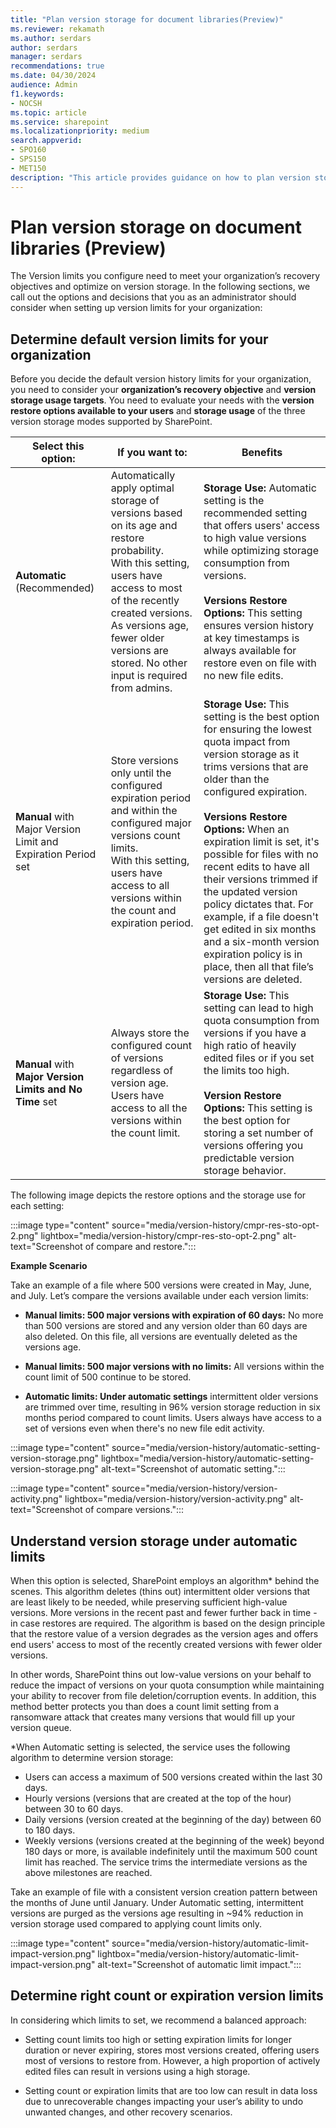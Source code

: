 ```yaml
---
title: "Plan version storage for document libraries(Preview)"
ms.reviewer: rekamath
ms.author: serdars
author: serdars
manager: serdars
recommendations: true
ms.date: 04/30/2024
audience: Admin
f1.keywords:
- NOCSH
ms.topic: article
ms.service: sharepoint
ms.localizationpriority: medium
search.appverid:
- SPO160
- SPS150
- MET150
description: "This article provides guidance on how to plan version storage for your organization."
---
```


# Plan version storage on document libraries (Preview)

The Version limits you configure need to meet your organization’s recovery objectives and optimize on version storage. In the following sections, we call out the options and decisions that you as an administrator should consider when setting up version limits for your organization:

## Determine default version limits for your organization

Before you decide the default version history limits for your organization, you need to consider your **organization’s recovery objective** and **version storage usage targets**. You need to evaluate your needs with the **version restore options available to your users** and **storage usage** of the three version storage modes supported by SharePoint.  


|Select this option:|If you want to:|Benefits|
|---|---|---|
|**Automatic** (Recommended) |Automatically apply optimal storage of versions based on its age and restore probability.<br> With this setting, users have access to most of the recently created versions.<br> As versions age, fewer older versions are stored. No other input is required from admins.| **Storage Use:** Automatic setting is the recommended setting that offers users' access to high value versions while optimizing storage consumption from versions.<br> <br> **Versions Restore Options:** This setting ensures version history at key timestamps is always available for restore even on file with no new file edits.|
|**Manual** with Major Version Limit and Expiration Period set| Store versions only until the configured expiration period and within the configured major versions count limits.<br> With this setting, users have access to all versions within the count and expiration period.|**Storage Use:** This setting is the best option for ensuring the lowest quota impact from version storage as it trims versions that are older than the configured expiration.<br> <br> **Versions Restore Options:** When an expiration limit is set, it's possible for files with no recent edits to have all their versions trimmed if the updated version policy dictates that. For example, if a file doesn't get edited in six months and a six-month version expiration policy is in place, then all that file’s versions are deleted.|
|**Manual** with **Major Version Limits and No Time** set| Always store the configured count of versions regardless of version age. Users have access to all the versions within the count limit.| **Storage Use:** This setting can lead to high quota consumption from versions if you have a high ratio of heavily edited files or if you set the limits too high. <br><br> **Version Restore Options:** This setting is the best option for storing a set number of versions offering you predictable version storage behavior. |

The following image depicts the restore options and the storage use for each setting:

:::image type="content" source="media/version-history/cmpr-res-sto-opt-2.png" lightbox="media/version-history/cmpr-res-sto-opt-2.png" alt-text="Screenshot of compare and restore.":::


**Example Scenario**

Take an example of a file where 500 versions were created in May, June, and July. Let’s compare the versions available under each version limits:

- **Manual limits: 500 major versions with expiration of 60 days:** No more than 500 versions are stored and any version older than 60 days are also deleted. On this file, all versions are eventually deleted as the versions age.  

- **Manual limits: 500 major versions with no limits:** All versions within the count limit of 500 continue to be stored.  

- **Automatic limits: Under automatic settings** intermittent older versions are trimmed over time, resulting in 96% version storage reduction in six months period compared to count limits. Users always have access to a set of versions even when there's no new file edit activity.

:::image type="content" source="media/version-history/automatic-setting-version-storage.png" lightbox="media/version-history/automatic-setting-version-storage.png" alt-text="Screenshot of automatic setting.":::

:::image type="content" source="media/version-history/version-activity.png" lightbox="media/version-history/version-activity.png" alt-text="Screenshot of compare versions.":::
  
## Understand version storage under automatic limits

When this option is selected, SharePoint employs an algorithm* behind the scenes. This algorithm deletes (thins out) intermittent older versions that are least likely to be needed, while preserving sufficient high-value versions. More versions in the recent past and fewer further back in time - in case restores are required. The algorithm is based on the design principle that the restore value of a version degrades as the version ages and offers end users' access to most of the recently created versions with fewer older versions.

In other words, SharePoint thins out low-value versions on your behalf to reduce the impact of versions on your quota consumption while maintaining your ability to recover from file deletion/corruption events. In addition, this method better protects you than does a count limit setting from a ransomware attack that creates many versions that would fill up your version queue.

*When Automatic setting is selected, the service uses the following algorithm to determine version storage:

- Users can access a maximum of 500 versions created within the last 30 days.
- Hourly versions (versions that are created at the top of the hour) between 30 to 60 days.
- Daily versions (version created at the beginning of the day) between 60 to 180 days.
- Weekly versions (versions created at the beginning of the week) beyond 180 days or more, is available indefinitely until the maximum 500 count limit has reached.
The service trims the intermediate versions as the above milestones are reached.

Take an example of file with a consistent version creation pattern between the months of June until January. Under Automatic setting, intermittent versions are purged as the versions age resulting in ~94% reduction in version storage used compared to applying count limits only.

:::image type="content" source="media/version-history/automatic-limit-impact-version.png" lightbox="media/version-history/automatic-limit-impact-version.png" alt-text="Screenshot of automatic limit impact.":::

## Determine right count or expiration version limits

In considering which limits to set, we recommend a balanced approach:

- Setting count limits too high or setting expiration limits for longer duration or never expiring,  stores most versions created, offering users most of versions to restore from. However, a high proportion of actively edited files can result in versions using a high storage.  

- Setting count or expiration limits that are too low can result in data loss due to unrecoverable changes impacting your user’s ability to undo unwanted changes, and other recovery scenarios.


